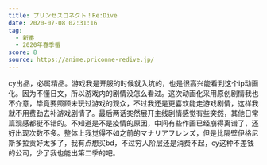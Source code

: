 ```yaml
---
title: プリンセスコネクト！Re:Dive
date: 2020-07-08 02:31:16
tag:
  - 新番
  - 2020年春季番
score: 8
source: https://anime.priconne-redive.jp/
---
```

cy出品，必属精品。游戏我是开服的时候就入坑的，也是很高兴能看到这个ip动画化。因为不懂日文，所以游戏内的剧情没怎么看过。这次动画化采用原创剧情我也不介意，毕竟要照顾未玩过游戏的观众，不过我还是更喜欢能走游戏剧情，这样我就不用费劲去补游戏剧情了。最后两话突然展开主线剧情感觉有些突然，其他日常篇观感都挺不错的。不知道是不是疫情的原因，中间有些作画已经崩得离谱了，还好出现次数不多。整体上我觉得不如之前的マナリアフレンズ，但是比隔壁伊格尼斯多拉贡好太多了，我有点想买bd，不过穷人阶层还是消费不起，cy这种不差钱的公司，少了我也能出第二季的吧。
